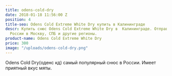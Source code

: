 ```yaml
---
title: odens-cold-dry
date: 2018-01-18 11:56:00 Z
position: 4
title-seo: Odens Cold Extreme White Dry купить в Калининграде
descr: Купить снюс Odens Cold Extreme White Dry в  Калининграде. Отправляем по всей
  России в Москву, СПБ и другие регионы.
product-name: Odens Cold Extreme White Dry
price: 300
image: "/uploads/odens-cold-dry.png"
---
```


Odens Cold Dry(оденс кд) самый популярный снюс в России. Имеет приятный вкус мяты.